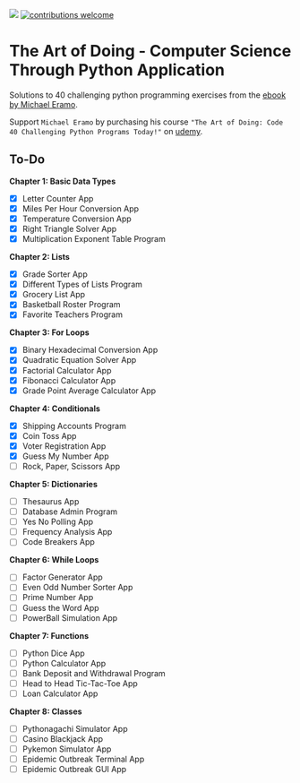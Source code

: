 ![](https://img.shields.io/badge/Python-FFC331?style=flat&logo=python)
[![contributions welcome](https://img.shields.io/badge/contributions-welcome-brightgreen.svg?style=flat)](https://github.com/sourhub226/art-of-doing-python/issues)

# The Art of Doing - Computer Science Through Python Application

Solutions to 40 challenging python programming exercises from the [ebook by Michael Eramo](https://github.com/sourhub226/art-of-doing-python/files/6676961/The_Art_of_Doing_Ebook.pdf).

Support `Michael Eramo` by purchasing his course `"The Art of Doing: Code 40 Challenging Python Programs Today!"` on [udemy](https://www.udemy.com/course/the-art-of-doing/).

## To-Do
**Chapter 1: Basic Data Types**
- [X] Letter Counter App
- [X] Miles Per Hour Conversion App
- [X] Temperature Conversion App
- [X] Right Triangle Solver App
- [X] Multiplication Exponent Table Program

**Chapter 2: Lists**
- [X] Grade Sorter App
- [X] Different Types of Lists Program
- [X] Grocery List App
- [X] Basketball Roster Program
- [X] Favorite Teachers Program

**Chapter 3: For Loops**
- [X] Binary Hexadecimal Conversion App
- [X] Quadratic Equation Solver App
- [X] Factorial Calculator App
- [X] Fibonacci Calculator App
- [X] Grade Point Average Calculator App

**Chapter 4: Conditionals**
- [X] Shipping Accounts Program
- [X] Coin Toss App
- [X] Voter Registration App
- [X] Guess My Number App
- [ ] Rock, Paper, Scissors App

**Chapter 5: Dictionaries**
- [ ] Thesaurus App
- [ ] Database Admin Program
- [ ] Yes No Polling App
- [ ] Frequency Analysis App
- [ ] Code Breakers App

**Chapter 6: While Loops**
- [ ] Factor Generator App
- [ ] Even Odd Number Sorter App
- [ ] Prime Number App
- [ ] Guess the Word App
- [ ] PowerBall Simulation App

**Chapter 7: Functions**
- [ ] Python Dice App
- [ ] Python Calculator App
- [ ] Bank Deposit and Withdrawal Program
- [ ] Head to Head Tic-Tac-Toe App
- [ ] Loan Calculator App

**Chapter 8: Classes**
- [ ] Pythonagachi Simulator App
- [ ] Casino Blackjack App
- [ ] Pykemon Simulator App
- [ ] Epidemic Outbreak Terminal App
- [ ] Epidemic Outbreak GUI App
